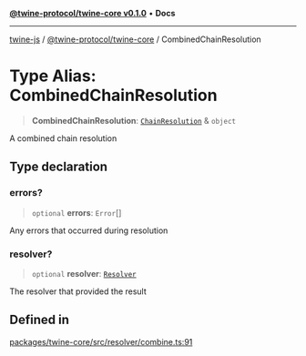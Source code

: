 [**@twine-protocol/twine-core v0.1.0**](../index.md) • **Docs**

***

[twine-js](../../../index.md) / [@twine-protocol/twine-core](../index.md) / CombinedChainResolution

# Type Alias: CombinedChainResolution

> **CombinedChainResolution**: [`ChainResolution`](ChainResolution.md) & `object`

A combined chain resolution

## Type declaration

### errors?

> `optional` **errors**: `Error`[]

Any errors that occurred during resolution

### resolver?

> `optional` **resolver**: [`Resolver`](../interfaces/Resolver.md)

The resolver that provided the result

## Defined in

[packages/twine-core/src/resolver/combine.ts:91](https://github.com/twine-protocol/twine-js/blob/fb5041c7a2da4a796f653066248604ca1c5dccc6/packages/twine-core/src/resolver/combine.ts#L91)
